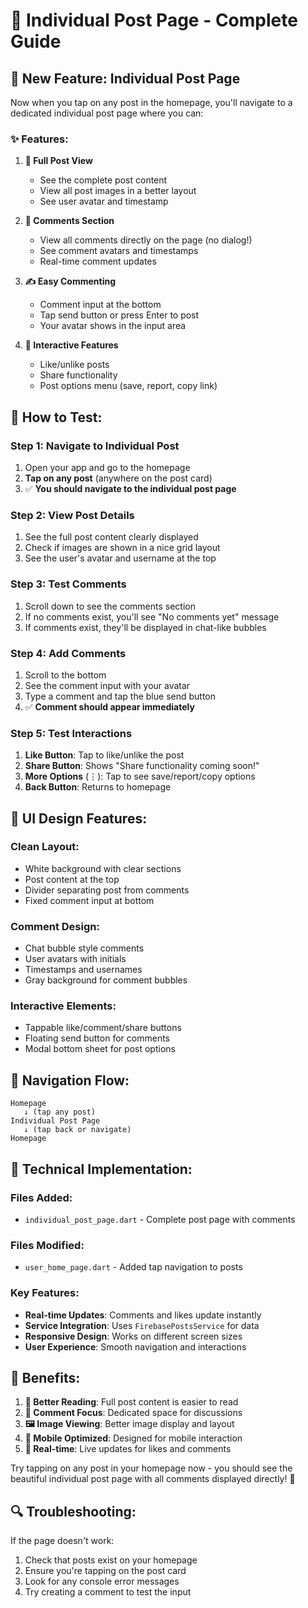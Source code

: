 # 📱 Individual Post Page - Complete Guide

## 🎯 **New Feature: Individual Post Page**

Now when you tap on any post in the homepage, you'll navigate to a dedicated individual post page where you can:

### ✨ **Features:**

1. **📝 Full Post View**
   - See the complete post content
   - View all post images in a better layout
   - See user avatar and timestamp

2. **💬 Comments Section**
   - View all comments directly on the page (no dialog!)
   - See comment avatars and timestamps
   - Real-time comment updates

3. **✍️ Easy Commenting**
   - Comment input at the bottom
   - Tap send button or press Enter to post
   - Your avatar shows in the input area

4. **🔄 Interactive Features**
   - Like/unlike posts
   - Share functionality
   - Post options menu (save, report, copy link)

## 🧪 **How to Test:**

### **Step 1: Navigate to Individual Post**
1. Open your app and go to the homepage
2. **Tap on any post** (anywhere on the post card)
3. ✅ **You should navigate to the individual post page**

### **Step 2: View Post Details**
1. See the full post content clearly displayed
2. Check if images are shown in a nice grid layout
3. See the user's avatar and username at the top

### **Step 3: Test Comments**
1. Scroll down to see the comments section
2. If no comments exist, you'll see "No comments yet" message
3. If comments exist, they'll be displayed in chat-like bubbles

### **Step 4: Add Comments**
1. Scroll to the bottom
2. See the comment input with your avatar
3. Type a comment and tap the blue send button
4. ✅ **Comment should appear immediately**

### **Step 5: Test Interactions**
1. **Like Button**: Tap to like/unlike the post
2. **Share Button**: Shows "Share functionality coming soon!"
3. **More Options** (⋮): Tap to see save/report/copy options
4. **Back Button**: Returns to homepage

## 🎨 **UI Design Features:**

### **Clean Layout:**
- White background with clear sections
- Post content at the top
- Divider separating post from comments
- Fixed comment input at bottom

### **Comment Design:**
- Chat bubble style comments
- User avatars with initials
- Timestamps and usernames
- Gray background for comment bubbles

### **Interactive Elements:**
- Tappable like/comment/share buttons
- Floating send button for comments
- Modal bottom sheet for post options

## 📱 **Navigation Flow:**

```
Homepage
   ↓ (tap any post)
Individual Post Page
   ↓ (tap back or navigate)
Homepage
```

## 🔧 **Technical Implementation:**

### **Files Added:**
- `individual_post_page.dart` - Complete post page with comments

### **Files Modified:**
- `user_home_page.dart` - Added tap navigation to posts

### **Key Features:**
- **Real-time Updates**: Comments and likes update instantly
- **Service Integration**: Uses `FirebasePostsService` for data
- **Responsive Design**: Works on different screen sizes
- **User Experience**: Smooth navigation and interactions

## 🎉 **Benefits:**

1. **📖 Better Reading**: Full post content is easier to read
2. **💬 Comment Focus**: Dedicated space for discussions
3. **🖼️ Image Viewing**: Better image display and layout
4. **📱 Mobile Optimized**: Designed for mobile interaction
5. **🔄 Real-time**: Live updates for likes and comments

Try tapping on any post in your homepage now - you should see the beautiful individual post page with all comments displayed directly! 🚀

## 🔍 **Troubleshooting:**

If the page doesn't work:
1. Check that posts exist on your homepage
2. Ensure you're tapping on the post card
3. Look for any console error messages
4. Try creating a comment to test the input
